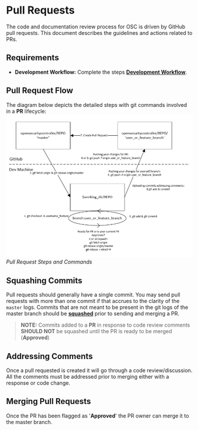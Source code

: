 # Pull Requests

The code and documentation review process for OSC is driven by GitHub pull requests. This document describes the guidelines and actions related to PRs.

## Requirements
 - **Development Workflow:**  Complete the steps **[Development Workflow](dev_flow.md)**.

## Pull Request Flow
The diagram below depicts the detailed steps with git commands involved in a **PR** lifecycle:  
![](./images/pr_flow.jpg)  
*Pull Request Steps and Commands*  

## Squashing Commits
Pull requests should generally have a single commit. You may send pull requests with more than one commit if that accrues to the clarity of the `master` logs. Commits that are not meant to be present in the git logs of the master branch should be **[squashed](https://ariejan.net/2011/07/05/git-squash-your-latests-commits-into-one/)** prior to sending and merging a PR.  
> **NOTE:** Commits added to a **PR** in response to code review comments **SHOULD NOT** be squashed until the PR is ready to be merged (**Approved**)


## Addressing Comments
Once a pull requested is created it will go through a code review/discussion. All the comments must be addressed prior to merging either with a response or code change.  


## Merging Pull Requests
Once the PR has been flagged as '**Approved**' the PR owner can merge it to the master branch. 






